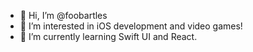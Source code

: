 - 👋 Hi, I’m @foobartles
- 👀 I’m interested in iOS development and video games!
- 🌱 I’m currently learning Swift UI and React.


<!---
foobartles/foobartles is a ✨ special ✨ repository because its `README.md` (this file) appears on your GitHub profile.
You can click the Preview link to take a look at your changes.
--->
